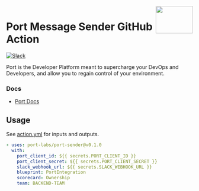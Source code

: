 <img align="right" width="100" height="74" src="https://user-images.githubusercontent.com/8277210/183290025-d7b24277-dfb4-4ce1-bece-7fe0ecd5efd4.svg" />

# Port Message Sender GitHub Action

[![Slack](https://img.shields.io/badge/Slack-4A154B?style=for-the-badge&logo=slack&logoColor=white)](https://join.slack.com/t/devex-community/shared_invite/zt-1bmf5621e-GGfuJdMPK2D8UN58qL4E_g)

Port is the Developer Platform meant to supercharge your DevOps and Developers, and allow you to regain control of your environment.

### Docs

- [Port Docs](https://docs.getport.io/build-your-software-catalog/sync-data-to-catalog/ci-cd/github-workflow/)

## Usage

See [action.yml](action.yml) for inputs and outputs.

```yaml
- uses: port-labs/port-sender@v0.1.0
  with:
    port_client_id: ${{ secrets.PORT_CLIENT_ID }}
    port_client_secret: ${{ secrets.PORT_CLIENT_SECRET }}
    slack_webhook_url: ${{ secrets.SLACK_WEBHOOK_URL }}
    blueprint: PortIntegration
    scorecard: Ownership
    team: BACKEND-TEAM
```
